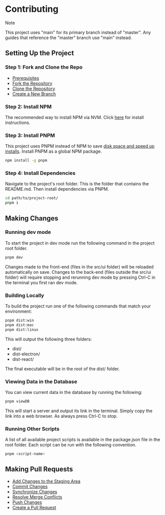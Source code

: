 # Contributing

> [!NOTE]
> This project uses "main" for its primary branch instead of "master". Any guides that reference the "master" branch use "main" instead.

## Setting Up the Project

### Step 1: Fork and Clone the Repo

- [Prerequisites](https://www.freecodecamp.org/news/git-and-github-workflow-for-open-source/#heading-prerequisites)
- [Fork the Repository](https://www.freecodecamp.org/news/git-and-github-workflow-for-open-source/#heading-how-to-fork-a-repository)
- [Clone the Repository](https://www.freecodecamp.org/news/git-and-github-workflow-for-open-source/#heading-how-to-clone-a-repository)
- [Create a New Branch](https://www.freecodecamp.org/news/git-and-github-workflow-for-open-source/#heading-how-to-create-a-new-branch)

### Step 2: Install NPM

The recommended way to install NPM via NVM. Click [here](https://docs.npmjs.com/downloading-and-installing-node-js-and-npm#using-a-node-version-manager-to-install-nodejs-and-npm) for install instructions.

### Step 3: Install PNPM

This project uses PNPM instead of NPM to save [disk space and speed up installs](https://pnpm.io/motivation).
Install PNPM as a global NPM package.

```bash
npm install -g pnpm
```

### Step 4: Install Dependencies

Navigate to the project's root folder. This is the folder that contains the README.md. Then install dependencies via PNPM.

```bash
cd path/to/project-root/
pnpm i
```

## Making Changes

### Running dev mode

To start the project in dev mode run the following command in the project root folder.

```bash
pnpm dev
```

Changes made to the front-end (files in the src/ui folder) will be reloaded automatically on save. Changes to the back-end (files outside the src/ui folder) will require stopping and rerunning dev mode by pressing Ctrl-C in the terminal you first ran dev mode.

### Building Locally

To build the project run one of the following commands that match your environment:

```bash
pnpm dist:win
pnpm dist:mac
pnpm dist:linux
```

This will output the following three folders:

- dist/
- dist-electron/
- dist-react/

The final executable will be in the root of the dist/ folder.

### Viewing Data in the Database

You can view current data in the database by running the following:

```bash
pnpm viewDB
```

This will start a server and output its link in the terminal. Simply copy the link into a web browser. As always press Ctrl-C to stop.

### Running Other Scripts

A list of all available project scripts is available in the package.json file in the root folder. Each script can be run with the following convention.

```bash
pnpm <script-name>
```

## Making Pull Requests

- [Add Changes to the Staging Area](https://www.freecodecamp.org/news/git-and-github-workflow-for-open-source/#heading-how-to-add-changes-to-the-staging-area)
- [Commit Changes](https://www.freecodecamp.org/news/git-and-github-workflow-for-open-source/#heading-how-to-commit-changes)
- [Synchronize Changes](https://www.freecodecamp.org/news/git-and-github-workflow-for-open-source/#heading-how-to-synchronize-changes)
- [Resolve Merge Conflicts](https://www.freecodecamp.org/news/git-and-github-workflow-for-open-source/#heading-how-to-resolve-merge-conflicts)
- [Push Changes](https://www.freecodecamp.org/news/git-and-github-workflow-for-open-source/#heading-how-to-push-changes)
- [Create a Pull Request](https://www.freecodecamp.org/news/git-and-github-workflow-for-open-source/#heading-how-to-create-a-pull-request)
